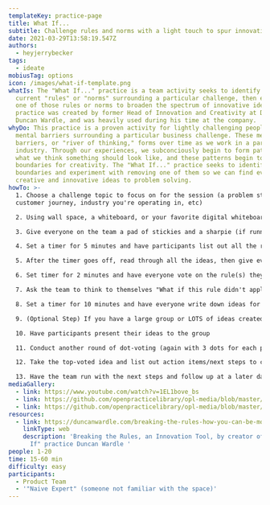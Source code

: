 ```yaml
---
templateKey: practice-page
title: What If...
subtitle: Challenge rules and norms with a light touch to spur innovation
date: 2021-03-29T13:58:19.547Z
authors:
  - heyjerrybecker
tags:
  - ideate
mobiusTag: options
icon: /images/what-if-template.png
whatIs: The "What If..." practice is a team activity seeks to identify the
  current "rules" or "norms" surrounding a particular challenge, then eliminate
  one of those rules or norms to broaden the spectrum of innovative ideas. This
  practice was created by former Head of Innovation and Creativity at Disney,
  Duncan Wardle, and was heavily used during his time at the company.
whyDo: This practice is a proven activity for lightly challenging peoples'
  mental barriers surrounding a particular business challenge. These mental
  barriers, or "river of thinking," forms over time as we work in a particular
  industry. Through our experiences, we subconciously begin to form patterns in
  what we think something should look like, and these patterns begin to form
  boundaries for creativity. The "What If..." practice seeks to identify those
  boundaries and experiment with removing one of them so we can find even more
  creative and innovative ideas to problem solving.
howTo: >-
  1. Choose a challenge topic to focus on for the session (a problem statement,
  customer journey, industry you're operating in, etc)

  2. Using wall space, a whiteboard, or your favorite digital whiteboarding tool, draw lines to form 3 columns and label them "Rules," "What If...," and "Imagine If..." (from left to right)

  3. Give everyone on the team a pad of stickies and a sharpie (if running this in person)

  4. Set a timer for 5 minutes and have participants list out all the rules, norms, and barriers related to that particular challenge (1 idea per stickie)

  5. After the timer goes off, read through all the ideas, then give everyone 3 dots for voting

  6. Set timer for 2 minutes and have everyone vote on the rule(s) they think that, if eliminated, would most broaden the spectrum of ideation. Take the top-voted stickie and move it to the "What If..." column

  7. Ask the team to think to themselves "What if this rule didn't apply?" On a separate stickie, reword the rule to create a provocative statement that answers that question

  8. Set a timer for 10 minutes and have everyone write down ideas for what a future solution might look like if the selected rule didn't apply. Place ideas in the "Imagine If.." column

  9. (Optional Step) If you have a large group or LOTS of ideas created and are running short on time, set a 3 minute timer and have participants select their top 2-3 ideas that they feel are the most ambitious

  10. Have participants present their ideas to the group

  11. Conduct another round of dot-voting (again with 3 dots for each participant) to have the team vote on what idea(s) they want to experiment with

  12. Take the top-voted idea and list out action items/next steps to create an run an experiment with this solution. Assign ownership of the idea to someone (ideally the person whose idea it was)

  13. Have the team run with the next steps and follow up at a later date (1-2 weeks) to check in on progress
mediaGallery:
  - link: https://www.youtube.com/watch?v=1EL1bove_bs
  - link: https://github.com/openpracticelibrary/opl-media/blob/master/images/What%20if%20template.png?raw=true
  - link: https://github.com/openpracticelibrary/opl-media/blob/master/images/What%20if%20example.png?raw=true
resources:
  - link: https://duncanwardle.com/breaking-the-rules-how-you-can-be-more-innovative/
    linkType: web
    description: 'Breaking the Rules, an Innovation Tool, by creator of the "What
      If" practice Duncan Wardle '
people: 1-20
time: 15-60 min
difficulty: easy
participants:
  - Product Team
  - '"Naive Expert" (someone not familiar with the space)'
---
```


